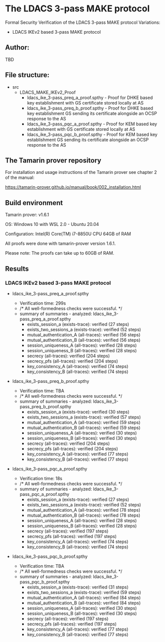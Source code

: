 # The LDACS 3-pass MAKE protocol 

Formal Security Verification of the LDACS 3-pass MAKE protocol
Variations:
- LDACS IKEv2 based 3-pass MAKE protocol

## Author: 

TBD

## **File structure:**
- src
  - LDACS_MAKE_IKEv2_Proof
    - ldacs_ike_3-pass_preq_a_proof.spthy - Proof for DHKE based key establishment with GS certificate stored locally at AS
	- ldacs_ike_3-pass_preq_b_proof.spthy - Proof for DHKE based key establishment GS sending its certificate alongside an OCSP response to the AS
    - ldacs_ike_3-pass_pqc_a_proof.spthy  - Proof for KEM based key establishment with GS certificate stored locally at AS
	- ldacs_ike_3-pass_pqc_b_proof.spthy  - Proof for KEM based key establishment GS sending its certificate alongside an OCSP response to the AS
  
## The Tamarin prover repository

For installation and usage instructions of the Tamarin prover see chapter 2 of the manual:

https://tamarin-prover.github.io/manual/book/002_installation.html

## Build environment

Tamarin prover: v1.6.1

OS: Windows 10 with WSL 2.0 - Ubuntu 20.04

Configuration: Intel(R) Core(TM) i7-8850U CPU 64GB of RAM

All proofs were done with tamarin-prover version 1.6.1.

Please note: The proofs can take up to 60GB of RAM.


## Results

### LDACS IKEv2 based 3-pass MAKE protocol

- ldacs_ike_3-pass_preq_a_proof.spthy
  - Verification time: 299s
  - /* All well-formedness checks were successful. */
  - summary of summaries - analyzed: ldacs_ike_3-pass_preq_a_proof.spthy
    - exists_session_a (exists-trace): verified (27 steps)
    - exists_two_sessions_a (exists-trace): verified (52 steps)
    - mutual_authentication_A (all-traces): verified (56 steps)
    - mutual_authentication_B (all-traces): verified (56 steps)
    - session_uniqueness_A (all-traces): verified (28 steps)
    - session_uniqueness_B (all-traces): verified (28 steps)
    - secrecy (all-traces): verified (204 steps)
    - secrecy_pfs (all-traces): verified (204 steps)
    - key_consistency_A (all-traces): verified (74 steps)
    - key_consistency_B (all-traces): verified (74 steps)

- ldacs_ike_3-pass_preq_b_proof.spthy
  - Verification time: TBA
  - /* All well-formedness checks were successful. */
  - summary of summaries - analyzed: ldacs_ike_3-pass_preq_b_proof.spthy
    - exists_session_a (exists-trace): verified (30 steps)
    - exists_two_sessions_a (exists-trace): verified (57 steps)
    - mutual_authentication_A (all-traces): verified (59 steps)
    - mutual_authentication_B (all-traces): verified (59 steps)
    - session_uniqueness_A (all-traces): verified (30 steps)
    - session_uniqueness_B (all-traces): verified (30 steps)
    - secrecy (all-traces): verified (204 steps)
    - secrecy_pfs (all-traces): verified (204 steps)
    - key_consistency_A (all-traces): verified (77 steps)
    - key_consistency_B (all-traces): verified (77 steps)

- ldacs_ike_3-pass_pqc_a_proof.spthy
  - Verification time: 18s
  - /* All well-formedness checks were successful. */
  - summary of summaries - analyzed: ldacs_ike_3-pass_pqc_a_proof.spthy
    - exists_session_a (exists-trace): verified (27 steps)
    - exists_two_sessions_a (exists-trace): verified (52 steps)
    - mutual_authentication_A (all-traces): verified (78 steps)
    - mutual_authentication_B (all-traces): verified (78 steps)
    - session_uniqueness_A (all-traces): verified (28 steps)
    - session_uniqueness_B (all-traces): verified (28 steps)
    - secrecy (all-traces): verified (197 steps)
    - secrecy_pfs (all-traces): verified (197 steps)
    - key_consistency_A (all-traces): verified (74 steps)
    - key_consistency_B (all-traces): verified (74 steps)
 
- ldacs_ike_3-pass_pqc_b_proof.spthy
  - Verification time: TBA
  - /* All well-formedness checks were successful. */
  - summary of summaries - analyzed: ldacs_ike_3-pass_pqc_b_proof.spthy
    - exists_session_a (exists-trace): verified (31 steps)
    - exists_two_sessions_a (exists-trace): verified (59 steps)
    - mutual_authentication_A (all-traces): verified (84 steps)
    - mutual_authentication_B (all-traces): verified (84 steps)
    - session_uniqueness_A (all-traces): verified (30 steps)
    - session_uniqueness_B (all-traces): verified (30 steps)
    - secrecy (all-traces): verified (197 steps)
    - secrecy_pfs (all-traces): verified (197 steps)
    - key_consistency_A (all-traces): verified (77 steps)
    - key_consistency_B (all-traces): verified (77 steps)
